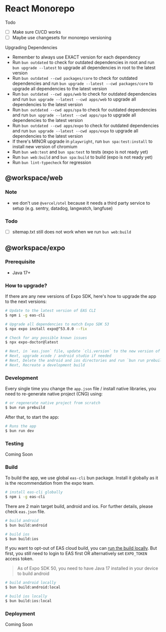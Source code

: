 # React Monorepo

Todo

- [ ] Make sure CI/CD works
- [ ] Maybe use changesets for monorepo versioning

Upgrading Dependencies

- Remember to always use EXACT version for each dependency
- Run `bun outdated` to check for outdated dependencies in root and run `bun upgrade --latest` to upgrade all dependencies in root to the latest version
- Run `bun outdated --cwd packages/core` to check for outdated dependencies and run `bun upgrade --latest --cwd packages/core` to upgrade all dependencies to the latest version
- Run `bun outdated --cwd apps/web` to check for outdated dependencies and run `bun upgrade --latest --cwd apps/web` to upgrade all dependencies to the latest version
- Run `bun outdated --cwd apps/spa` to check for outdated dependencies and run `bun upgrade --latest --cwd apps/spa` to upgrade all dependencies to the latest version
- Run `bun outdated --cwd apps/expo` to check for outdated dependencies and run `bun upgrade --latest --cwd apps/expo` to upgrade all dependencies to the latest version
- If there's MINOR upgrade in `playwright`, run `bun spa:test:install` to install new version of chromium
- Run `bun web:test` and `bun spa:test` to tests (expo is not ready yet)
- Run `bun web:build` and `bun spa:build` to build (expo is not ready yet)
- Run `bun lint-typecheck` for regression

## @workspace/web

### Note

- we don't use `@vercel/otel` because it needs a third party service to setup (e.g. sentry, datadog, langwatch, langfuse)

### Todo

- [ ] sitemap.txt still does not work when we run `bun web:build`

## @workspace/expo

### Prerequisite

- Java 17+

### How to upgrade?

If there are any new versions of Expo SDK, here's how to upgrade the app to the next versions:

```bash
# Update to the latest version of EAS CLI
$ npm i -g eas-cli

# Upgrade all dependencies to match Expo SDK 53
$ npx expo install expo@^53.0.0 --fix

# Check for any possible known issues
$ npx expo-doctor@latest

# Next, in `eas.json` file, update `cli.version` to the new version of `eas-cli` global package
# Next, upgrade xcode / android studio if needed
# Next, Delete the android and ios directories and run `bun run prebuild` again
# Next, Recreate a development build
```

### Development

Every single time you change the `app.json` file / install native libraries, you need to re-generate native project (CNG) using:

```bash
# or regenerate native project from scratch
$ bun run prebuild
```

After that, to start the app:

```bash
# Runs the app
$ bun run dev
```

### Testing

Coming Soon

### Build

To build the app, we use global `eas-cli` bun package. Install it globally as it is the recommendation from the expo team.

```bash
# install eas-cli globally
$ npm i -g eas-cli
```

There are 2 main target build, android and ios. For further details, please check `eas.json` file.

```bash
# build android
$ bun build:android

# build ios
$ bun build:ios
```

If you want to opt-out of EAS cloud build, you can [run the build locally](https://docs.expo.dev/build-reference/local-builds/). But first, you still need to login to EAS first OR alternatively set `EXPO_TOKEN` access token.

> As of Expo SDK 50, you need to have Java 17 installed in your device to build android

```bash
# build android locally
$ bun build:android:local

# build ios locally
$ bun build:ios:local
```

### Deployment

Coming Soon
